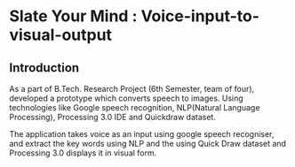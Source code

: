 # Slate Your Mind : Voice-input-to-visual-output

## Introduction

As a part of B.Tech. Research Project (6th Semester, team of four), developed a prototype which converts speech to images. Using technologies like Google speech recognition, NLP(Natural Language Processing), Processing 3.0 IDE and Quickdraw dataset.

The application takes voice as an input using google speech recogniser, and extract the key words using NLP and the using Quick Draw dataset and Processing 3.0 displays it in visual form.
